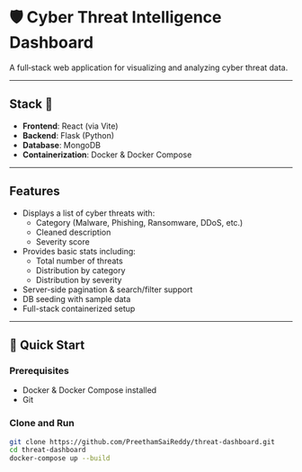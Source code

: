 # 🛡️ Cyber Threat Intelligence Dashboard

A full‑stack web application for visualizing and analyzing cyber threat data.

---

## Stack 🧱

- **Frontend**: React (via Vite)
- **Backend**: Flask (Python)
- **Database**: MongoDB
- **Containerization**: Docker & Docker Compose

---

## Features

- Displays a list of cyber threats with:
  - Category (Malware, Phishing, Ransomware, DDoS, etc.)
  - Cleaned description
  - Severity score
- Provides basic stats including:
  - Total number of threats
  - Distribution by category
  - Distribution by severity
- Server-side pagination & search/filter support
- DB seeding with sample data
- Full-stack containerized setup

--- 

## 🚀 Quick Start

### Prerequisites

- Docker & Docker Compose installed
- Git

### Clone and Run

```bash
git clone https://github.com/PreethamSaiReddy/threat-dashboard.git
cd threat-dashboard
docker-compose up --build
